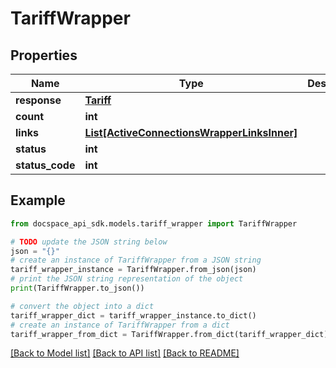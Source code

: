 # TariffWrapper

## Properties

Name | Type | Description | Notes
------------ | ------------- | ------------- | -------------
**response** | [**Tariff**](Tariff.md) |  | [optional] 
**count** | **int** |  | [optional] 
**links** | [**List[ActiveConnectionsWrapperLinksInner]**](ActiveConnectionsWrapperLinksInner.md) |  | [optional] 
**status** | **int** |  | [optional] 
**status_code** | **int** |  | [optional] 

## Example

```python
from docspace_api_sdk.models.tariff_wrapper import TariffWrapper

# TODO update the JSON string below
json = "{}"
# create an instance of TariffWrapper from a JSON string
tariff_wrapper_instance = TariffWrapper.from_json(json)
# print the JSON string representation of the object
print(TariffWrapper.to_json())

# convert the object into a dict
tariff_wrapper_dict = tariff_wrapper_instance.to_dict()
# create an instance of TariffWrapper from a dict
tariff_wrapper_from_dict = TariffWrapper.from_dict(tariff_wrapper_dict)
```
[[Back to Model list]](../README.md#documentation-for-models) [[Back to API list]](../README.md#documentation-for-api-endpoints) [[Back to README]](../README.md)


